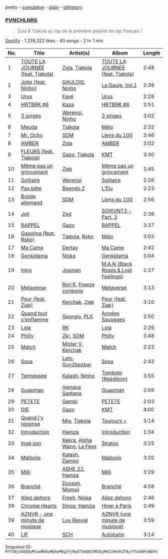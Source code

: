 pretty - [cumulative](/playlists/cumulative/37i9dQZF1DX1X23oiQRTB5.md) - [plain](/playlists/plain/37i9dQZF1DX1X23oiQRTB5) - [githistory](https://github.githistory.xyz/mackorone/spotify-playlist-archive/blob/main/playlists/plain/37i9dQZF1DX1X23oiQRTB5)

### [PVNCHLNRS](https://open.spotify.com/playlist/37i9dQZF1DX1X23oiQRTB5)

> Zola & Tiakola au top de la première playlist de rap français !

[Spotify](https://open.spotify.com/user/spotify) - 1,339,322 likes - 40 songs - 2 hr 1 min

| No. | Title | Artist(s) | Album | Length |
|---|---|---|---|---|
| 1 | [TOUTE LA JOURNÉE \(feat\. Tiakola\)](https://open.spotify.com/track/2nD4X3sHH2kZ1gWraTpe7u) | [Zola](https://open.spotify.com/artist/54kCbQZaZWHnwwj9VP2hn4), [Tiakola](https://open.spotify.com/artist/3vUMXQ9kPnZAQkMkZZ7Hfh) | [TOUTE LA JOURNÉE \(feat\. Tiakola\)](https://open.spotify.com/album/6oi3iBbHDDAaAzMoG0UbgE) | 2:48 |
| 2 | [Jolie \(feat\. Ninho\)](https://open.spotify.com/track/16FTTvpIgihyei3EBNw1jd) | [GAULOIS](https://open.spotify.com/artist/7LmtogB01302Utf3C3R4GT), [Ninho](https://open.spotify.com/artist/6Te49r3A6f5BiIgBRxH7FH) | [La Gaule, Vol.1](https://open.spotify.com/album/0xkRuvISedgQKc7BesPxwP) | 2:39 |
| 3 | [Urus](https://open.spotify.com/track/2A44J8NMBI9DKi0AZW2W84) | [Favé](https://open.spotify.com/artist/20JMfmzDb5cjHxEoMXXMyY) | [Urus](https://open.spotify.com/album/00G85akdHnBoZJ3hSdjapJ) | 2:28 |
| 4 | [HRTBRK \#6](https://open.spotify.com/track/4oujvmTUXlPr6jWTWuzfAK) | [Kaza](https://open.spotify.com/artist/4MRRW42s9ymwa5zu4xTKJh) | [HRTBRK \#6](https://open.spotify.com/album/4XYz0YM0cZjGhzgqyj2glP) | 2:51 |
| 5 | [3 singes](https://open.spotify.com/track/4HllqyOknEOEwq7bZuhDW7) | [Werenoi](https://open.spotify.com/artist/3YBJLs7RqR0aPGBgU27nDh), [Ninho](https://open.spotify.com/artist/6Te49r3A6f5BiIgBRxH7FH) | [3 singes](https://open.spotify.com/album/1zyctO1OPYpG3lMmbFWaLO) | 3:02 |
| 6 | [Meuda](https://open.spotify.com/track/4wNyrbY6B2Okii8VeKo2B2) | [Tiakola](https://open.spotify.com/artist/3vUMXQ9kPnZAQkMkZZ7Hfh) | [Mélo](https://open.spotify.com/album/3YjNC4de1PEvhuyZjMyxJU) | 2:32 |
| 7 | [Mr\. Ocho](https://open.spotify.com/track/1xLCwgQcF6bKncTJmRGGws) | [SDM](https://open.spotify.com/artist/0LKAV3zJ8a8AIGnyc5OvfB) | [Liens du 100](https://open.spotify.com/album/69njUAy8iu7QDMUYRYTQc2) | 3:46 |
| 8 | [AMBER](https://open.spotify.com/track/5UPpgOKi0UQMMMSzWWgJJe) | [Zola](https://open.spotify.com/artist/54kCbQZaZWHnwwj9VP2hn4) | [AMBER](https://open.spotify.com/album/5WWOIsDogPoINEX7nEu6BD) | 3:02 |
| 9 | [FLEURS \(feat\. Tiakola\)](https://open.spotify.com/track/0i9RysNKssk6syOrKDX3U2) | [Gazo](https://open.spotify.com/artist/5gqmbbfjcikQBzPB5Hv13I), [Tiakola](https://open.spotify.com/artist/3vUMXQ9kPnZAQkMkZZ7Hfh) | [KMT](https://open.spotify.com/album/5rS3VIo8faf2gtaNvAIavb) | 3:30 |
| 10 | [Même pas un grincement](https://open.spotify.com/track/7wNHu6h06KBh20KVYmnRKa) | [Ziak](https://open.spotify.com/artist/2ubn2zwyYaLdHOCKnTouU2) | [Même pas un grincement](https://open.spotify.com/album/3HRJy5fGgdgrCp8g6tEN8O) | 3:45 |
| 11 | [Solitaire](https://open.spotify.com/track/4yYpZTbJPa6Uoct89yXdKf) | [Werenoi](https://open.spotify.com/artist/3YBJLs7RqR0aPGBgU27nDh) | [Solitaire](https://open.spotify.com/album/1w91fuTe3zAPvcSyGlZdvE) | 2:26 |
| 12 | [Pas bête](https://open.spotify.com/track/3TVUW7bJJWDOonkVCZxfLV) | [Beendo Z](https://open.spotify.com/artist/7a35Zdc78bDXJv2vYf5hSO) | [L'Élu](https://open.spotify.com/album/6UiV6zQxitBwaQ6Kw72W1i) | 2:23 |
| 13 | [Bolide allemand](https://open.spotify.com/track/0EzNyXyU7gHzj2TN8qYThj) | [SDM](https://open.spotify.com/artist/0LKAV3zJ8a8AIGnyc5OvfB) | [Liens du 100](https://open.spotify.com/album/69njUAy8iu7QDMUYRYTQc2) | 2:56 |
| 14 | [Joli](https://open.spotify.com/track/2OFTQpmXnuVK1v6cFcqZuJ) | [Zed](https://open.spotify.com/artist/4reog9Hn84AuUWvGX5a2Yq) | [SOIXVNT3 \- Part\. 3](https://open.spotify.com/album/2ARWfDAm9ONe0vUxGznc6n) | 2:36 |
| 15 | [RAPPEL](https://open.spotify.com/track/7zgKUbJczQXGEICIwP6Diw) | [Gazo](https://open.spotify.com/artist/5gqmbbfjcikQBzPB5Hv13I) | [RAPPEL](https://open.spotify.com/album/3z01IFOidqCtkFb7mbgffD) | 3:37 |
| 16 | [Gasolina \(feat\. Rsko\)](https://open.spotify.com/track/6kwmp0U8M1tPvgPHqvbwsr) | [Tiakola](https://open.spotify.com/artist/3vUMXQ9kPnZAQkMkZZ7Hfh), [Rsko](https://open.spotify.com/artist/3L774tiJRvPmAS90pOLB44) | [Mélo](https://open.spotify.com/album/3YjNC4de1PEvhuyZjMyxJU) | 3:03 |
| 17 | [Ma Came](https://open.spotify.com/track/3x6n0IkVMIqTl7EE2j3R2g) | [Dertay](https://open.spotify.com/artist/5xSXFYJ9xBDUBxF5VUKDZR) | [Ma Came](https://open.spotify.com/album/2R9xCcqvgr4UCFfN3JvviO) | 2:42 |
| 18 | [Genkidama](https://open.spotify.com/track/1Jbim0t3F0TlAgBcza6tty) | [Niska](https://open.spotify.com/artist/7CUFPNi1TU8RowpnFRSsZV) | [Genkidama](https://open.spotify.com/album/3pzQi3OkoXi5xWgIcHmKfZ) | 3:04 |
| 19 | [Intro](https://open.spotify.com/track/6qvyN6NTUpdfOJRYjtSSd7) | [Josman](https://open.spotify.com/artist/6dbdXbyAWk2qx8Qttw0knR) | [M.A.N \(Black Roses & Lost Feelings\)](https://open.spotify.com/album/0xGDZjmzBZfOUzn86WFPFE) | 2:27 |
| 20 | [Metaverse](https://open.spotify.com/track/7rzjdyHmqwloCA16UBdDgg) | [Rim'K](https://open.spotify.com/artist/2eh8cEKZk4VeruUrGq748D), [Freeze corleone](https://open.spotify.com/artist/76Pl0epAMXVXJspaSuz8im) | [Metaverse](https://open.spotify.com/album/4yb1lj6MdPuKHJuQlXs5O7) | 3:13 |
| 21 | [Peur \(feat\. Ziak\)](https://open.spotify.com/track/7IXQrRgmHxWYWitSlyFY7z) | [Kerchak](https://open.spotify.com/artist/1nRbtbdYK51y71nVOxu332), [Ziak](https://open.spotify.com/artist/2ubn2zwyYaLdHOCKnTouU2) | [Peur \(feat\. Ziak\)](https://open.spotify.com/album/5eL561zvNW6ZwbuOxGMSvR) | 3:10 |
| 22 | [Quand tout s'enflamme](https://open.spotify.com/track/04M7hgJo8KgONKo4OL91jz) | [Georgio](https://open.spotify.com/artist/6Xc0KDqzw5u6EQLgdfeoKO), [PLK](https://open.spotify.com/artist/3DCWeG2J1fZeu0Oe6i5Q6m) | [Années Sauvages](https://open.spotify.com/album/3zsnpMh0K6pM1Rbo7btDtN) | 2:50 |
| 23 | [Lola](https://open.spotify.com/track/15Cdh1RxOdlaFUm24ifnKH) | [RK](https://open.spotify.com/artist/2s7fZ34RK8RUJQ2ewsh6I5) | [Lola](https://open.spotify.com/album/5ERCsLDY5NZsahMBKE6WFW) | 2:26 |
| 24 | [Philly](https://open.spotify.com/track/0KZwbPHcktfHL3OCxXzoYu) | [Zkr](https://open.spotify.com/artist/2yJ6lsLqG06r9bckSTQRt4), [SDM](https://open.spotify.com/artist/0LKAV3zJ8a8AIGnyc5OvfB) | [Philly](https://open.spotify.com/album/01dyrtieKEgLywMux9N9tP) | 3:48 |
| 25 | [Match](https://open.spotify.com/track/5atXcF9P7BvCIfCwpALYXB) | [Mister V](https://open.spotify.com/artist/5qisLjDrKoHMI9zOK2hfzs), [Kerchak](https://open.spotify.com/artist/1nRbtbdYK51y71nVOxu332) | [Match](https://open.spotify.com/album/1DyKKChdiu0IdEZvz4yt4U) | 2:23 |
| 26 | [Sosa](https://open.spotify.com/track/4lx26x6BggtyDtYZxUC0su) | [Leto](https://open.spotify.com/artist/6HCBnyTBSLdb3TFn2ayulY), [Guy2bezbar](https://open.spotify.com/artist/07h4CCFmlXkwx0g4PL5Uuh) | [Sosa](https://open.spotify.com/album/3omG7CP7Ipif4phk12EitY) | 2:43 |
| 27 | [Tennessee](https://open.spotify.com/track/0iR0ZbEw46KtSDSGph0HHE) | [Kalash](https://open.spotify.com/artist/3J7r4VsNmuWixU0nXvyPd8), [Ninho](https://open.spotify.com/artist/6Te49r3A6f5BiIgBRxH7FH) | [Tombolo \(Réédition\)](https://open.spotify.com/album/597zMwmxvoBtRDUsOjk54P) | 3:55 |
| 28 | [Guapman](https://open.spotify.com/track/3UizQJoEShTLDSUUByJLDr) | [menace Santana](https://open.spotify.com/artist/5Y5EJ20jDQkkB213zwuDXR) | [Guapman](https://open.spotify.com/album/3DXG5GrBLszaSduaQ5y3De) | 2:09 |
| 29 | [PETETE](https://open.spotify.com/track/0z3bi63SNZ5ylyHOzb81Uq) | [Gambi](https://open.spotify.com/artist/1lB3I3SI30v2ZOpR4XQqzJ) | [PETETE](https://open.spotify.com/album/58vole57PvKhmHcY2JHBtk) | 2:03 |
| 30 | [DIE](https://open.spotify.com/track/3D29kjUyWxsT3jUUTtARVQ) | [Gazo](https://open.spotify.com/artist/5gqmbbfjcikQBzPB5Hv13I) | [KMT](https://open.spotify.com/album/5rS3VIo8faf2gtaNvAIavb) | 4:00 |
| 31 | [Quand j'y repense](https://open.spotify.com/track/3BsYL1gVsiFpo0bM8oTbi0) | [Mig](https://open.spotify.com/artist/3mKyKC4BjNrNJSSBSrNy0a), [Tiakola](https://open.spotify.com/artist/3vUMXQ9kPnZAQkMkZZ7Hfh) | [Toujours +](https://open.spotify.com/album/0w833vhJRuuCwd5gsHQNIs) | 3:14 |
| 32 | [Introduction](https://open.spotify.com/track/5w3GRfKybnACxA4vTuIDAi) | [Hamza](https://open.spotify.com/artist/5gs4Sm2WQUkcGeikMcVHbh) | [Introduction](https://open.spotify.com/album/5eSCDUqENVNgdu6BbEtNzZ) | 1:34 |
| 33 | [Ingé son](https://open.spotify.com/track/2Jof799F251cl0DyUW2dqW) | [Kekra](https://open.spotify.com/artist/20pbz4TbpkBUr5JwYfGgPS), [Alpha Wann](https://open.spotify.com/artist/7yeFMUrYTY5cAZx0GKXnti), [La Fève](https://open.spotify.com/artist/2sBKOwN0fSjx39VtL2WpjJ) | [Stratos](https://open.spotify.com/album/5YyOGFt8KINACLGIzXRfdL) | 3:25 |
| 34 | [Malpolis](https://open.spotify.com/track/4MHEsggGJNsgcK1zKD6W1D) | [Kalash](https://open.spotify.com/artist/3J7r4VsNmuWixU0nXvyPd8), [Damso](https://open.spotify.com/artist/2UwqpfQtNuhBwviIC0f2ie) | [Malpolis](https://open.spotify.com/album/1cieqTocQSlVT8W0f8sCDh) | 3:20 |
| 35 | [Milli](https://open.spotify.com/track/21or6VWTcaOPwwVxPioLmJ) | [ASHE 22](https://open.spotify.com/artist/3tTvSeZiFDP3CY5EdPGcR4), [Hamza](https://open.spotify.com/artist/5gs4Sm2WQUkcGeikMcVHbh) | [Milli](https://open.spotify.com/album/3DBJvuMkP4hPw3H0dWy9M3) | 3:29 |
| 36 | [Branché](https://open.spotify.com/track/0aG6nPOgAKnbWOWrAlFLjO) | [Dosseh](https://open.spotify.com/artist/3b5bg1k6N9u31OtzSfK2dP), [Momsii](https://open.spotify.com/artist/4mPGN3f7bykivnQM0FBVbF) | [Branché](https://open.spotify.com/album/6TV5K3x5cYFMBdowpZYkZ1) | 4:58 |
| 37 | [Allez dehors](https://open.spotify.com/track/2YGtFjsTpSrsGb2rQy4ARj) | [Fresh](https://open.spotify.com/artist/3W9AQyaIGdR8htZXVGwl1X), [Niska](https://open.spotify.com/artist/7CUFPNi1TU8RowpnFRSsZV) | [Allez dehors](https://open.spotify.com/album/6Us6AtFqQORq9wUpHdvbnf) | 2:46 |
| 38 | [Chrome Hearts](https://open.spotify.com/track/6OhaunEHa10FjmOMFuxy38) | [Dinos](https://open.spotify.com/artist/1QPdp5duV6lV4XINCzjwQ2), [Hamza](https://open.spotify.com/artist/5gs4Sm2WQUkcGeikMcVHbh) | [Hiver à Paris](https://open.spotify.com/album/6dgmwFp2mMEhTmOJ32vDPA) | 2:49 |
| 39 | [AZNVR \- une minute de musique](https://open.spotify.com/track/5bt380zWDlGAd3NmhOeZ3H) | [Luv Resval](https://open.spotify.com/artist/5l8WyvJ50fdSghK2ySNq1y) | [AZNVR \(une minute de musique\)](https://open.spotify.com/album/0CwImsCyjRO0p2kVE60MQq) | 3:59 |
| 40 | [LIF](https://open.spotify.com/track/1bQzTUxeGELwCbWIan83V3) | [SCH](https://open.spotify.com/artist/2kXKa3aAFngGz2P4GjG5w2) | [Autobahn](https://open.spotify.com/album/1y0Yts8U11AdgMgl4tPDII) | 3:14 |

Snapshot ID: `MTY3NjU4ODQwMCwwMDAwMDAwMDg3YjMwOTVmODI5M2EyMmZiNmVhZTAyYTUxOWYxNGFh`
